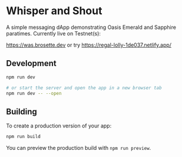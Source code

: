 
# Whisper and Shout

A simple messaging dApp demonstrating Oasis Emerald and Sapphire paratimes.  Currently live on Testnet(s):

https://was.brosette.dev
or try
https://regal-lolly-1de037.netlify.app/

## Development

```bash
npm run dev

# or start the server and open the app in a new browser tab
npm run dev -- --open
```

## Building 

To create a production version of your app:

```bash
npm run build
```

You can preview the production build with `npm run preview`.
